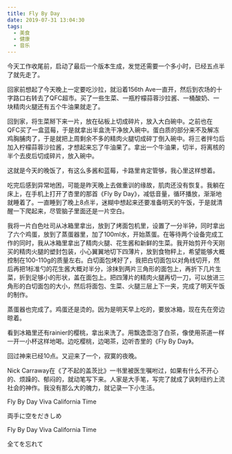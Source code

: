 ```yaml
---
title: Fly By Day
date: 2019-07-31 13:04:30
tags:
  - 美食
  - 健康
  - 音乐
---
```


今天工作收尾前，启动了最后一个版本生成，发觉还需要一个多小时，已经五点半了就先走了。

<!--more-->

回家前想起了今天晚上一定要吃沙拉，就沿着156th Ave一直开，然后到农场的十字路口右转去了QFC超市。买了一些生菜、一瓶柠檬蒜蓉沙拉酱、一桶酸奶、一块精肉火腿还有五个牛油果就走了。

回到家，将生菜掰下来一片，放在砧板上切成碎片，放入大白碗中。之前也在QFC买了一盒蓝莓，于是就拿出半盒洗干净放入碗中。蛋白质的部分来不及解冻鸡胸脯肉了，于是就把上周剩余不多的精肉火腿切成碎丁倒入碗中。将三者拌匀后加入柠檬蒜蓉沙拉酱，才想起来忘了牛油果了。拿出一个牛油果，切半，将离核的半个去皮后切成碎片，放入碗中。

这就是今天的晚饭了，有这么多酱和蓝莓，卡路里肯定管够，我心里这样想着。

吃完后感到异常地困，可能是昨天晚上去做重训的缘故，肌肉还没有恢复。我躺在床上，在手机上打开了杏里的那首《Fly By Day》，减低音量，循环播放，渐渐地就睡着了。一直睡到了晚上8点半，迷糊中想起来还要准备明天的午饭，于是就清醒一下爬起来，尽管脑子里面还是一片空白。

我将一片白色吐司从冰箱里拿出，放到了烤面包机里，设置了一分半钟，同时拿出了六个鸡蛋，放到了蒸蛋器里，加了100ml水，开始蒸蛋。在等待两个设备完成工作的同时，我从冰箱里拿出了精肉火腿、花生酱和新鲜的生菜。我开始剪开今天刚买的精肉火腿的塑封包装，小心翼翼地切下四薄片，放到食物秤上，希望能够大概控制在100-110g的质量左右。白切面包烤好了，我把白切面包以对角线切开，然后再把1标准勺的花生酱大概对半分，涂抹到两片三角形的面包上，再折下几片生菜，折到足够小的形状，盖在面包上。把四薄片的精肉火腿再切一刀，可以放进三角形的白切面包的大小，然后将面包、生菜、火腿三层上下一夹，完成了明天午饭的制作。

蒸蛋器也完成了。鸡蛋还是烫的。因为是明天早上吃的，要放冰箱，现在先在旁边晾着。

看到冰箱里还有rainier的樱桃，拿出来洗了。用飘逸壶泡了白茶，像使用茶道一样一开一小杯这样地喝。边吃樱桃，边喝茶，边听杏里的《Fly By Day》。

回过神来已经10点。又迎来了一个，寂寞的夜晚。

Nick Carraway在《了不起的盖茨比》一书里被医生嘱咐过，如果有什么不开心的、烦躁的、郁闷的，就动笔写下来。人家是大手笔，写完了就成了讽刺纽约上流社会的神作。我没有那么大的魄力，就记录一下小生活。

Fly By Day Viva California Time

両手に空をだきしめ

Fly By Day Viva California Time

全てを忘れて
